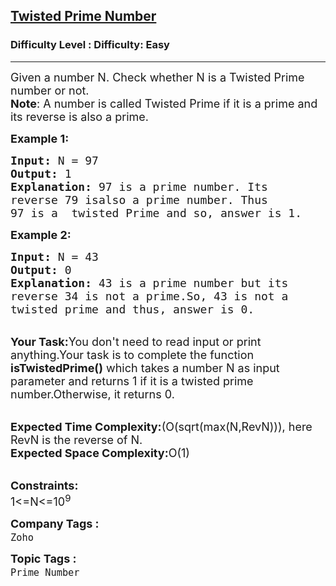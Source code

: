 <h2><a href="https://www.geeksforgeeks.org/problems/twisted-prime-number0500/1?page=2&status=unsolved&sortBy=accuracy">Twisted Prime Number</a></h2><h3>Difficulty Level : Difficulty: Easy</h3><hr><div class="problems_problem_content__Xm_eO"><p><span style="font-size:18px">Given a number N. Check whether N is a Twisted Prime number or not.<br>
<strong>Note</strong>: A number is called Twisted Prime if it is a prime and its reverse is also a prime.</span></p>

<p><span style="font-size:18px"><strong>Example 1:</strong></span></p>

<pre><span style="font-size:18px"><strong>Input:</strong> N = 97
<strong>Output:</strong> 1
<strong>Explanation:</strong> 97 is a prime number. Its 
reverse 79 isalso a prime number. Thus 
97 is a  twisted Prime and so, answer is 1.</span></pre>

<p><span style="font-size:18px"><strong>Example 2:</strong></span></p>

<pre><span style="font-size:18px"><strong>Input:</strong> N = 43
<strong>Output:</strong> 0
<strong>Explanation:</strong> 43 is a prime number but its 
reverse 34 is not a prime.So, 43 is not a 
twisted prime and thus, answer is 0.</span></pre>

<p><br>
<span style="font-size:18px"><strong>Your Task:</strong>You don't need to read input or print anything.Your task is to complete the function <strong>isTwistedPrime()</strong> which takes a number N as input parameter and returns 1 if it is a twisted prime number.Otherwise, it returns 0.</span></p>

<p><br>
<span style="font-size:18px"><strong>Expected Time Complexity:</strong>(O(sqrt(max(N,RevN))), here RevN is the reverse of N.<br>
<strong>Expected Space Complexity:</strong>O(1)</span></p>

<p><br>
<span style="font-size:18px"><strong>Constraints:</strong><br>
1&lt;=N&lt;=10<sup>9</sup></span></p>
</div><p><span style=font-size:18px><strong>Company Tags : </strong><br><code>Zoho</code>&nbsp;<br><p><span style=font-size:18px><strong>Topic Tags : </strong><br><code>Prime Number</code>&nbsp;